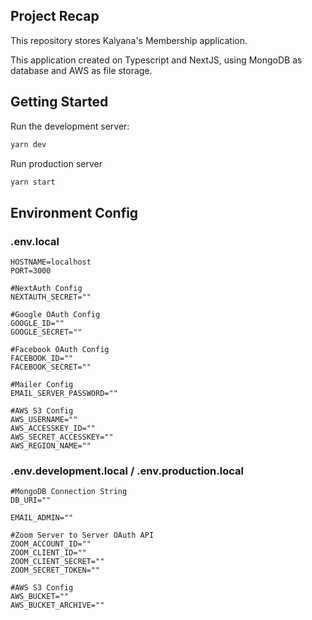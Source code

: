 ## Project Recap

This repository stores Kalyana's Membership application.

This application created on Typescript and NextJS, using MongoDB as database and AWS as file storage.

## Getting Started

Run the development server:

```bash
yarn dev
```

Run production server

```bash
yarn start
```

## Environment Config

### .env.local

```
HOSTNAME=localhost
PORT=3000

#NextAuth Config
NEXTAUTH_SECRET=""

#Google OAuth Config
GOOGLE_ID=""
GOOGLE_SECRET=""

#Facebook OAuth Config
FACEBOOK_ID=""
FACEBOOK_SECRET=""

#Mailer Config
EMAIL_SERVER_PASSWORD=""

#AWS S3 Config
AWS_USERNAME=""
AWS_ACCESSKEY_ID=""
AWS_SECRET_ACCESSKEY=""
AWS_REGION_NAME=""
```

### .env.development.local / .env.production.local

```
#MongoDB Connection String
DB_URI=""

EMAIL_ADMIN=""

#Zoom Server to Server OAuth API
ZOOM_ACCOUNT_ID=""
ZOOM_CLIENT_ID=""
ZOOM_CLIENT_SECRET=""
ZOOM_SECRET_TOKEN=""

#AWS S3 Config
AWS_BUCKET=""
AWS_BUCKET_ARCHIVE=""
```
